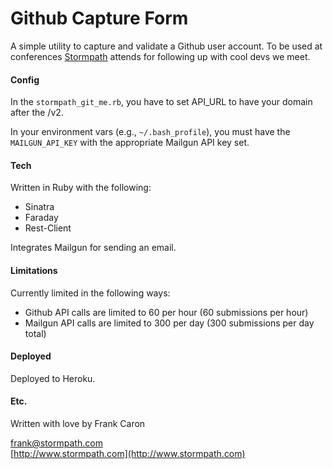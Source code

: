 Github Capture Form
===================

A simple utility to capture and validate a Github user account. To be used at conferences [Stormpath](http://www.stormpath.com) attends for following up with cool devs we meet.

#### Config

In the `stormpath_git_me.rb`, you have to set API_URL to have your domain after the /v2.

In your environment vars (e.g., `~/.bash_profile`), you must have the `MAILGUN_API_KEY` with the appropriate Mailgun API key set.

#### Tech

Written in Ruby with the following: 

* Sinatra
* Faraday
* Rest-Client

Integrates Mailgun for sending an email.

#### Limitations

Currently limited in the following ways:

* Github API calls are limited to 60 per hour (60 submissions per hour)
* Mailgun API calls are limited to 300 per day (300 submissions per day total)

#### Deployed

Deployed to Heroku.

#### Etc.

Written with love by Frank Caron

frank@stormpath.com  
[http://www.stormpath.com](http://www.stormpath.com)
